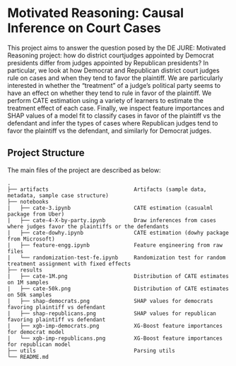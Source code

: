 
# Motivated Reasoning: Causal Inference on Court Cases

This project aims to answer the question posed by the DE JURE: Motivated Reasoning project: how do district courtjudges appointed by Democrat presidents differ from judges appointed by Republican presidents?  In particular, we look at how Democrat and Republican district court judges rule on cases and when they tend to favor the plaintiff. We are particularly interested in whether the “treatment” of a judge’s political party seems to have an effect on whether they tend to rule in favor of the plaintiff. We perform CATE estimation using a variety of learners to estimate the treatment effect of each case. Finally, we inspect feature importances and SHAP values of a model fit to classify cases in favor of the plaintiff vs the defendant and infer the types of cases where Republican judges tend to favor the plaintiff vs the defendant, and similarly for Democrat judges.


## Project Structure

The main files of the project are described as below: 

    .
    ├── artifacts                           Artifacts (sample data, metadata, sample case structure)
    ├── notebooks
    |   ├── cate-3.ipynb                    CATE estimation (casualml package from Uber)
    |   ├── cate-4-X-by-party.ipynb         Draw inferences from cases where judges favor the plaintiffs or the defendants
    |   ├── cate-dowhy.ipynb                CATE estimation (dowhy package from Microsoft)
    |   ├── feature-engg.ipynb              Feature engineering from raw files
    |   └── randomization-test-fe.ipynb     Randomization test for random treatment assignment with fixed effects
    ├── results
    |   ├── cate-1M.png                     Distribution of CATE estimates on 1M samples
    |   ├── cate-50k.png                    Distribution of CATE estimates on 50k samples
    |   ├── shap-democrats.png              SHAP values for democrats favoring plaintiff vs defendant
    |   ├── shap-republicans.png            SHAP values for republican favoring plaintiff vs defendant
    |   ├── xgb-imp-democrats.png           XG-Boost feature importances for democrat model
    |   └── xgb-imp-republicans.png         XG-Boost feature importances for republican model
    ├── utils                               Parsing utils
    └── README.md


